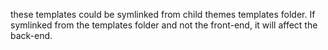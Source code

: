these templates could be symlinked from child themes templates folder. If symlinked from the templates folder and not the front-end, it will affect the back-end.
